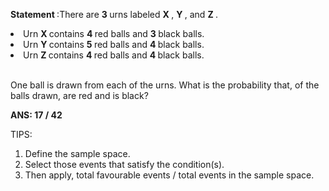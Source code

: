 <B> Statement </B>:There are <B> 3 </B> urns labeled <B> X </B>, <B> Y </B>, and <B> Z </B>.

<li> Urn <B> X </B> contains <B> 4 </B> red balls and <B> 3 </B> black balls. </li>
<li> Urn <B> Y </B> contains <B> 5 </B> red balls and <B> 4 </B> black balls. </li>
<li> Urn <B> Z </B> contains <B> 4 </B> red balls and <B> 4 </B> black balls. </li> </br>

One ball is drawn from each of the  urns. What is the probability that, of the  balls drawn,  are red and  is black?


<B>ANS: 17 / 42 </B>

TIPS: 

1. Define the sample space.
2. Select those events that satisfy the condition(s).
3. Then apply, total favourable events / total events in the sample space.

